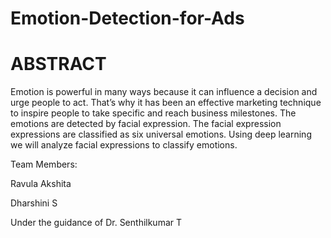 # Emotion-Detection-for-Ads
# ABSTRACT  

Emotion is powerful in many ways because it can influence a decision and urge people to act. That’s why it has been an effective marketing technique to inspire people to take specific and reach business milestones. The emotions are detected by facial expression. The facial expression expressions are classified as six universal emotions. Using deep learning we will analyze facial expressions to classify emotions.


Team Members:

Ravula Akshita

Dharshini S

Under the guidance of Dr. Senthilkumar T
